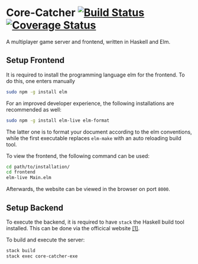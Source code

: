 # Core-Catcher [![Build Status](https://travis-ci.org/Haskell-Praxis/core-catcher.svg?branch=dev)](https://travis-ci.org/Haskell-Praxis/core-catcher) [![Coverage Status](https://coveralls.io/repos/github/Haskell-Praxis/core-catcher/badge.svg?branch=)](https://coveralls.io/github/Haskell-Praxis/core-catcher?branch=dev)

A multiplayer game server and frontend, written in Haskell and Elm.


## Setup Frontend

It is required to install the programming language elm for the frontend.
To do this, one enters manually 

```bash
sudo npm -g install elm
```

For an improved developer experience, the following installations are recommended as well:

```bash
sudo npm -g install elm-live elm-format
```

The latter one is to format your document according to the elm conventions, while the first executable replaces `elm-make` with an auto reloading build tool. 

To view the frontend, the following command can be used:

```bash
cd path/to/installation/
cd frontend
elm-live Main.elm
```

Afterwards, the website can be viewed in the browser on port `8000`.

## Setup Backend

To execute the backend, it is required to have `stack` the Haskell build tool installed. This can be done via the officical website [[1]](https://docs.haskellstack.org/en/stable/README/).

To build and execute the server:

```bash
stack build 
stack exec core-catcher-exe
```
